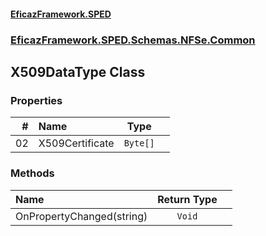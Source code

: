 #### [EficazFramework.SPED](EficazFrameworkSPED.md 'EficazFramework SPED')
### [EficazFramework.SPED.Schemas.NFSe.Common](EficazFramework.SPED.Schemas.NFSe.Common.md 'EficazFramework.SPED.Schemas.NFSe.Common')

## X509DataType Class
### Properties

| # | Name | Type | |
| ---: | :--- | :---: | :--- |
| 02 | X509Certificate | `Byte[]` |  |
### Methods

| Name | Return Type | |
| :--- | :---: | :--- |
| OnPropertyChanged(string) | `Void` |  |
